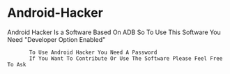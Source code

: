 # Android-Hacker
Android Hacker Is a Software Based On ADB So To Use This Software You Need "Developer Option Enabled" 

           To Use Android Hacker You Need A Password
           If You Want To Contribute Or Use The Software Please Feel Free To Ask
